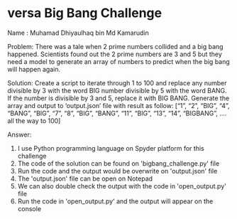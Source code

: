 # versa Big Bang Challenge

Name : Muhamad Dhiyaulhaq bin Md Kamarudin

Problem:
There was a tale when 2 prime numbers collided and a big bang happened. Scientists found out
the 2 prime numbers are 3 and 5 but they need a model to generate an array of numbers to
predict when the big bang will happen again.

Solution:
Create a script to iterate through 1 to 100 and replace any number divisible by 3 with the word
BIG number divisible by 5 with the word BANG. If the number is divisible by 3 and 5, replace it
with BIG BANG. Generate the array and output to ‘output.json’ file with result as follow:
[“1”, “2”, “BIG”, “4”, “BANG”, “BIG”, “7”, “8”, “BIG”, “BANG”, “11”, “BIG”, “13”, “14”, “BIGBANG”,
.... all the way to 100]


Answer:
1. I use Python programming language on Spyder platform for this challenge
2. The code of the solution can be found on 'bigbang_challenge.py' file
3. Run the code and the output would be overwrite on 'output.json' file
4. The 'output.json' file can be open on Notepad
5. We can also double check the output with the code in 'open_output.py' file
6. Run the code in 'open_output.py' and the output will appear on the console


